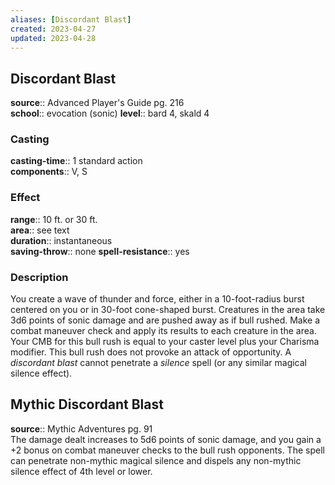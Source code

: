 ```yaml
---
aliases: [Discordant Blast]
created: 2023-04-27
updated: 2023-04-28
---
```


## Discordant Blast

**source**:: Advanced Player's Guide pg. 216  
**school**:: evocation (sonic)
**level**:: bard 4, skald 4

### Casting

**casting-time**:: 1 standard action  
**components**:: V, S

### Effect

**range**:: 10 ft. or 30 ft.  
**area**:: see text  
**duration**:: instantaneous  
**saving-throw**:: none
**spell-resistance**:: yes

### Description

You create a wave of thunder and force, either in a 10-foot-radius burst centered on you or in 30-foot cone-shaped burst. Creatures in the area take 3d6 points of sonic damage and are pushed away as if bull rushed. Make a combat maneuver check and apply its results to each creature in the area. Your CMB for this bull rush is equal to your caster level plus your Charisma modifier. This bull rush does not provoke an attack of opportunity. A *discordant blast* cannot penetrate a *silence* spell (or any similar magical silence effect).

## Mythic Discordant Blast

**source**:: Mythic Adventures pg. 91  
The damage dealt increases to 5d6 points of sonic damage, and you gain a +2 bonus on combat maneuver checks to the bull rush opponents. The spell can penetrate non-mythic magical silence and dispels any non-mythic silence effect of 4th level or lower.
